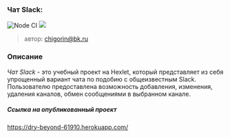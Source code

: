 ### Чат Slack:
![Node CI](https://github.com/ChigorinDenis/frontend-project-lvl4/workflows/Node%20CI/badge.svg)
<a href="https://codeclimate.com/github/ChigorinDenis/frontend-project-lvl4/maintainability"><img src="https://api.codeclimate.com/v1/badges/ac6e9ee146a0791221ab/maintainability" /></a>

> автор: chigorin@bk.ru

### Описание
*Чат Slack* - это учебный проект на Hexlet, который представляет из себя упрощенный вариант 
чата по подобию с общеизвестным Slack. Пользователю предоставлена возможность добавления, изменения,
удаления каналов, обмен сообщениями в выбранном канале.

##### Ссылка на опубликованный проект
https://dry-beyond-61910.herokuapp.com/
